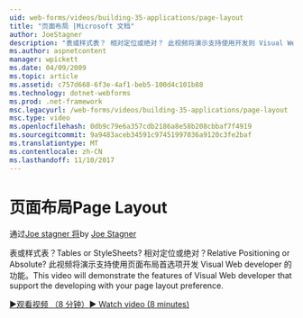 ```yaml
---
uid: web-forms/videos/building-35-applications/page-layout
title: "页面布局 |Microsoft 文档"
author: JoeStagner
description: "表或样式表？ 相对定位或绝对？ 此视频将演示支持使用开发则 Visual Web developer 的功能..."
ms.author: aspnetcontent
manager: wpickett
ms.date: 04/09/2009
ms.topic: article
ms.assetid: c757d668-6f3e-4af1-beb5-100d4c101b88
ms.technology: dotnet-webforms
ms.prod: .net-framework
msc.legacyurl: /web-forms/videos/building-35-applications/page-layout
msc.type: video
ms.openlocfilehash: 0db9c79e6a357cdb2186a8e58b208cbbaf7f4919
ms.sourcegitcommit: 9a9483aceb34591c97451997036a9120c3fe2baf
ms.translationtype: MT
ms.contentlocale: zh-CN
ms.lasthandoff: 11/10/2017
---
```

<a name="page-layout"></a><span data-ttu-id="c90f8-105">页面布局</span><span class="sxs-lookup"><span data-stu-id="c90f8-105">Page Layout</span></span>
====================
<span data-ttu-id="c90f8-106">通过[Joe stagner 将](https://github.com/JoeStagner)</span><span class="sxs-lookup"><span data-stu-id="c90f8-106">by [Joe Stagner](https://github.com/JoeStagner)</span></span>

<span data-ttu-id="c90f8-107">表或样式表？</span><span class="sxs-lookup"><span data-stu-id="c90f8-107">Tables or StyleSheets?</span></span> <span data-ttu-id="c90f8-108">相对定位或绝对？</span><span class="sxs-lookup"><span data-stu-id="c90f8-108">Relative Positioning or Absolute?</span></span> <span data-ttu-id="c90f8-109">此视频将演示支持使用页面布局首选项开发 Visual Web developer 的功能。</span><span class="sxs-lookup"><span data-stu-id="c90f8-109">This video will demonstrate the features of Visual Web developer that support the developing with your page layout preference.</span></span>

[<span data-ttu-id="c90f8-110">&#9654;观看视频 （8 分钟）</span><span class="sxs-lookup"><span data-stu-id="c90f8-110">&#9654; Watch video (8 minutes)</span></span>](https://channel9.msdn.com/Blogs/ASP-NET-Site-Videos/page-layout)
